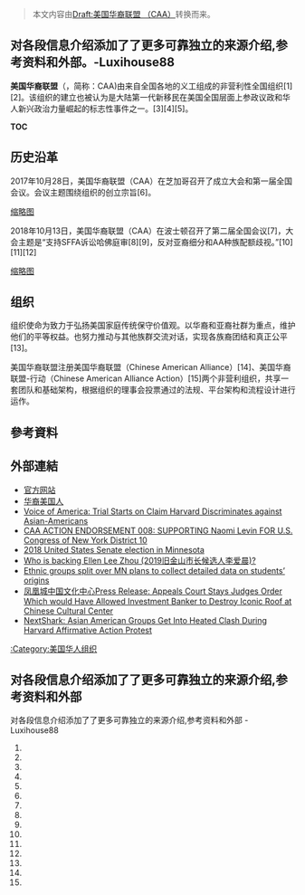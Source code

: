 > 本文内容由[Draft:美国华裔联盟 （CAA）](https://zh.wikipedia.org/wiki/Draft:美国华裔联盟_（CAA）)转换而来。


## 对各段信息介绍添加了了更多可靠独立的来源介绍,参考资料和外部。-Luxihouse88

**美国华裔联盟**（，简称：CAA)由来自全国各地的义工组成的非营利性全国组织\[1\]\[2\]。该组织的建立也被认为是大陆第一代新移民在美国全国层面上参政议政和华人新兴政治力量崛起的标志性事件之一。\[3\]\[4\]\[5\]。

__TOC__

## 历史沿革

2017年10月28日，美国华裔联盟（CAA）在芝加哥召开了成立大会和第一届全国会议。会议主题围绕组织的创立宗旨\[6\]。

[缩略图](https://zh.wikipedia.org/wiki/File:CAA1stNationalGathering.jpg "fig:缩略图")

2018年10月13日，美国华裔联盟（CAA）在波士顿召开了第二届全国会议\[7\]，大会主题是“支持SFFA诉讼哈佛庭审\[8\]\[9\]，反对亚裔细分和AA种族配额歧视。”\[10\]\[11\]\[12\]

[缩略图](https://zh.wikipedia.org/wiki/File:CAA2ndNationalGathering.jpg "fig:缩略图")

## 组织

组织使命为致力于弘扬美国家庭传统保守价值观。以华裔和亚裔社群为重点，维护他们的平等权益。也努力推动与其他族群交流对话，实现各族裔团结和真正公平\[13\]。

美国华裔联盟注册美国华裔联盟（Chinese American Alliance）\[14\]、美国华裔联盟-行动（Chinese American Alliance Action）\[15\]两个非营利组织，共享一套团队和基础架构，根据组织的理事会投票通过的法规、平台架构和流程设计进行运作。

## 參考資料

## 外部連結

  - [官方网站](http://caaus.org/)
  - [华裔美国人](https://zh.wikipedia.org/wiki/%E5%8D%8E%E8%A3%94%E7%BE%8E%E5%9B%BD%E4%BA%BA)
  - [Voice of America: Trial Starts on Claim Harvard Discriminates against Asian-Americans](https://www.voanews.com/student-union/trial-starts-claim-harvard-discriminates-against-asian-americans)
  - [CAA ACTION ENDORSEMENT 008: SUPPORTING Naomi Levin FOR U.S. Congress of New York District 10](https://naomiforcongress.com/wp-content/uploads/2018/08/CAA-Action-Endorsement-Naomi-Levin.pdf)
  - [2018 United States Senate election in Minnesota](https://wikimili.com/en/2018_United_States_Senate_election_in_Minnesota)
  - [Who is backing Ellen Lee Zhou (2019旧金山市长候选人李爱晨)?](https://www.sfexaminer.com/news-columnists/who-is-backing-ellen-lee-zhou/)
  - [Ethnic groups split over MN plans to collect detailed data on students’ origins](https://www.twincities.com/2019/04/08/ethnic-groups-split-over-mn-plans-to-collect-detailed-data-on-students-origins/)
  - [凤凰城中国文化中心Press Release: Appeals Court Stays Judges Order Which would Have Allowed Investment Banker to Destroy Iconic Roof at Chinese Cultural Center](https://www.phoenixchineseculturalcenter.com/press-release/?offset=1514409021445)
  - [NextShark: Asian American Groups Get Into Heated Clash During Harvard Affirmative Action Protest](https://nextshark.com/asian-american-caa-caft-harvard-affirmative-action-protest/)

[:Category:美国华人组织](https://zh.wikipedia.org/wiki/Category:美国华人组织 "wikilink")

## 对各段信息介绍添加了了更多可靠独立的来源介绍,参考资料和外部

对各段信息介绍添加了了更多可靠独立的来源介绍,参考资料和外部 - Luxihouse88

1.
2.
3.
4.
5.
6.
7.
8.
9.
10.
11.
12.
13.
14.
15.